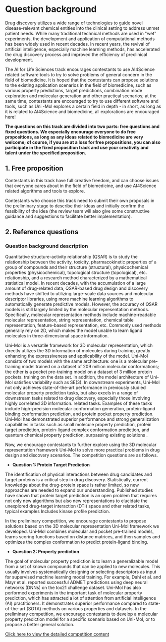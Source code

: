 # Question background

Drug discovery utilizes a wide range of technologies to guide novel disease-relevant chemical entities into the clinical setting to address unmet patient needs. While many traditional technical methods are used in "wet" experiments, the development and application of computational methods has been widely used in recent decades. In recent years, the revival of artificial intelligence, especially machine learning methods, has accelerated the drug discovery process and improved the efficiency of preclinical development.


The AI for Life Sciences track encourages contestants to use AI4Science related software tools to try to solve problems of general concern in the field of biomedicine. It is hoped that the contestants can propose solutions to the existing application scenarios in the field of biomedicine, such as various property predictions, target predictions, combination mode exploration and molecular generation and other practical scenarios; at the same time, contestants are encouraged to try to use different software and tools, such as Uni -Mol explores a certain field in depth - in short, as long as it is related to AI4Science and biomedicine, all explorations are encouraged here!


**The questions on this track are divided into two parts: free questions and fixed questions. We especially encourage everyone to do free propositions, as long as any ideas related to biomedicine are very welcome; of course, if you are at a loss for free propositions, you can also participate in the fixed proposition track and use your creativity and talent under the specified proposition.**

## 1. Free proposition

Contestants in this track have full creative freedom, and can choose issues that everyone cares about in the field of biomedicine, and use AI4Science related algorithms and tools to explore.


Contestants who choose this track need to submit their own proposals in the preliminary stage to describe their ideas and initially confirm the feasibility of the idea (the review team will also give some constructive guidance and suggestions to facilitate better implementation).

## 2. Reference questions

### Question background description


Quantitative structure-activity relationship (QSAR) is to study the relationship between the activity, toxicity, pharmacokinetic properties of a group of compounds and their structure (structural), physicochemical properties (physicochemical), topological structure (topological), etc. relationship, and a research method characterized by a mathematical statistical model. In recent decades, with the accumulation of a large amount of drug-related data, QSAR-based drug design and discovery methods have shifted to utilizing large-scale data sources and molecular descriptor libraries, using more machine learning algorithms to automatically generate predictive models. However, the accuracy of QSAR models is still largely limited by the molecular representation methods. Specifically, molecular representation methods include machine-readable molecular representation, string representation, chemical table representation, feature-based representation, etc. Commonly used methods generally rely on 2D, which makes the model unable to learn ligand molecules in three-dimensional space information.


Uni-Mol is a versatile framework for 3D molecular representation, which directly utilizes the 3D information of molecules during training, greatly enhancing the expressiveness and applicability of the model. Uni-Mol consists of two models with the same architecture: one is a molecular pre-training model trained on a dataset of 209 million molecular conformations; the other is a pocket pre-training model on a dataset of 3 million protein pockets. training on the data set. In addition, the model architecture of Uni-Mol satisfies variability such as SE(3). In downstream experiments, Uni-Mol not only achieves state-of-the-art performance in previously studied molecular property prediction tasks, but also excels in a range of downstream tasks related to drug discovery, especially those involving highly correlated 3D information. related tasks. Examples of these tasks include high-precision molecular conformation generation, protein-ligand binding conformation prediction, and protein pocket property prediction. Uni-Mol has demonstrated superior performance and strong generalization capabilities in tasks such as small molecule property prediction, protein target prediction, protein-ligand complex conformation prediction, and quantum chemical property prediction, surpassing existing solutions .


Now, we encourage contestants to further explore using the 3D molecular representation framework Uni-Mol to solve more practical problems in drug design and discovery scenarios. The competition questions are as follows.


- **Question 1: Protein Target Prediction**


The identification of physical interactions between drug candidates and target proteins is a critical step in drug discovery. Statistically, current knowledge about the drug-protein space is rather limited, so new approaches are needed to expand our understanding. Published studies have shown that protein target prediction is an open problem that requires not only new algorithms but also new representations to elucidate the unexplored drug-target interaction (DTI) space and other related tasks, typical examples Includes kinase profile prediction. 

In the preliminary competition, we encourage contestants to propose solutions based on the 3D molecular representation Uni-Mol framework we developed. Uni-Mol combines molecular and pocket pre-trained models, learns scoring functions based on distance matrices, and then samples and optimizes the complex conformation to predict protein-ligand binding.


- **Question 2: Property prediction**


The goal of molecular property prediction is to learn a generalizable model from a set of known compounds that can be applied to new molecules. This usually involves systematically designing or selecting descriptors as input for supervised machine learning model training. For example, Dahl et al. and Mayr et al. reported successful ADMET predictions using deep neural networks (DNNs) on the tox21 challenge dataset. Uni-Mol has also performed experiments in the important task of molecular property prediction, which has attracted a lot of attention from artificial intelligence (AI) practitioners. It demonstrates superior performance compared to state-of-the-art (SOTA) methods on various properties and datasets. In the preliminary competition, we encourage contestants to develop a molecular property prediction model for a specific scenario based on Uni-Mol, or to propose a better general solution.


[Click here to view the detailed competition content](https://dptechnology.feishu.cn/docx/S08Hddzo7oxsjsx6chlc4BAinEf?from=from_copylink)
